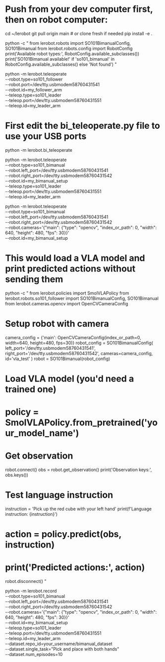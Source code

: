 # Push from your dev computer first, then on robot computer:
cd ~/lerobot
git pull origin main  # or clone fresh if needed
pip install -e .



python -c "
from lerobot.robots import SO101BimanualConfig, SO101Bimanual
from lerobot.robots.config import RobotConfig
print('Available robot types:', RobotConfig.available_subclasses())
print('SO101Bimanual available!' if 'so101_bimanual' in RobotConfig.available_subclasses() else 'Not found')
"



python -m lerobot.teleoperate \
    --robot.type=so101_follower \
    --robot.port=/dev/tty.usbmodem58760431541 \
    --robot.id=my_follower_arm \
    --teleop.type=so101_leader \
    --teleop.port=/dev/tty.usbmodem58760431551 \
    --teleop.id=my_leader_arm



# First edit the bi_teleoperate.py file to use your USB ports
python -m lerobot.bi_teleoperate



python -m lerobot.teleoperate \
    --robot.type=so101_bimanual \
    --robot.left_port=/dev/tty.usbmodem58760431541 \
    --robot.right_port=/dev/tty.usbmodem58760431542 \
    --robot.id=my_bimanual_setup \
    --teleop.type=so101_leader \
    --teleop.port=/dev/tty.usbmodem58760431551 \
    --teleop.id=my_leader_arm


python -m lerobot.teleoperate \
    --robot.type=so101_bimanual \
    --robot.left_port=/dev/tty.usbmodem58760431541 \
    --robot.right_port=/dev/tty.usbmodem58760431542 \
    --robot.cameras='{"main": {"type": "opencv", "index_or_path": 0, "width": 640, "height": 480, "fps": 30}}' \
    --robot.id=my_bimanual_setup


# This would load a VLA model and print predicted actions without sending them
python -c "
from lerobot.policies import SmolVLAPolicy
from lerobot.robots.so101_follower import SO101BimanualConfig, SO101Bimanual
from lerobot.cameras.opencv import OpenCVCameraConfig

# Setup robot with camera
camera_config = {'main': OpenCVCameraConfig(index_or_path=0, width=640, height=480, fps=30)}
robot_config = SO101BimanualConfig(
    left_port='/dev/tty.usbmodem58760431541',
    right_port='/dev/tty.usbmodem58760431542',
    cameras=camera_config,
    id='vla_test'
)
robot = SO101Bimanual(robot_config)

# Load VLA model (you'd need a trained one)
# policy = SmolVLAPolicy.from_pretrained('your_model_name')

# Get observation
robot.connect()
obs = robot.get_observation()
print('Observation keys:', obs.keys())

# Test language instruction
instruction = 'Pick up the red cube with your left hand'
print(f'Language instruction: {instruction}')
# action = policy.predict(obs, instruction)
# print('Predicted actions:', action)

robot.disconnect()
"


python -m lerobot.record \
    --robot.type=so101_bimanual \
    --robot.left_port=/dev/tty.usbmodem58760431541 \
    --robot.right_port=/dev/tty.usbmodem58760431542 \
    --robot.cameras='{"main": {"type": "opencv", "index_or_path": 0, "width": 640, "height": 480, "fps": 30}}' \
    --robot.id=my_bimanual_setup \
    --teleop.type=so101_leader \
    --teleop.port=/dev/tty.usbmodem58760431551 \
    --teleop.id=my_leader_arm \
    --dataset.repo_id=your_username/bimanual_dataset \
    --dataset.single_task="Pick and place with both hands" \
    --dataset.num_episodes=10